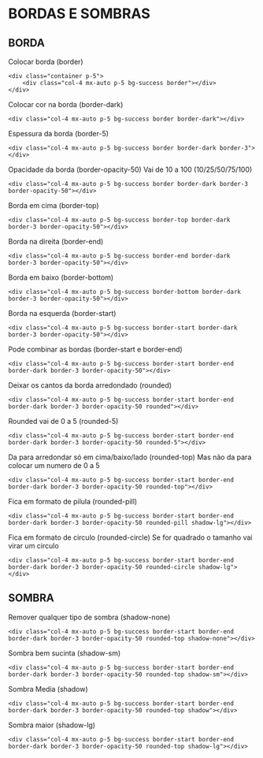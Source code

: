 # BORDAS E SOMBRAS

## BORDA
Colocar borda (border)
```
<div class="container p-5">
    <div class="col-4 mx-auto p-5 bg-success border"></div>
</div>
```

Colocar cor na borda (border-dark)
```
<div class="col-4 mx-auto p-5 bg-success border border-dark"></div>
```

Espessura da borda (border-5)
```
<div class="col-4 mx-auto p-5 bg-success border border-dark border-3"></div>
```

Opacidade da borda (border-opacity-50) 
Vai de 10 a 100 (10/25/50/75/100)
```
<div class="col-4 mx-auto p-5 bg-success border border-dark border-3 border-opacity-50"></div>
```

Borda em cima (border-top)
```
<div class="col-4 mx-auto p-5 bg-success border-top border-dark border-3 border-opacity-50"></div>
```

Borda na direita (border-end)
```
<div class="col-4 mx-auto p-5 bg-success border-end border-dark border-3 border-opacity-50"></div>
```

Borda em baixo (border-bottom) 
```
<div class="col-4 mx-auto p-5 bg-success border-bottom border-dark border-3 border-opacity-50"></div>
```

Borda na esquerda (border-start)
```
<div class="col-4 mx-auto p-5 bg-success border-start border-dark border-3 border-opacity-50"></div>
```

Pode combinar as bordas (border-start e border-end)
```
<div class="col-4 mx-auto p-5 bg-success border-start border-end border-dark border-3 border-opacity-50"></div>
```

Deixar os cantos da borda arredondado (rounded)
```
<div class="col-4 mx-auto p-5 bg-success border-start border-end border-dark border-3 border-opacity-50 rounded"></div>
```

Rounded vai de 0 a 5 (rounded-5)
```
<div class="col-4 mx-auto p-5 bg-success border-start border-end border-dark border-3 border-opacity-50 rounded-5"></div>
```

Da para arredondar só em cima/baixo/lado (rounded-top)
Mas não da para colocar um numero de 0 a 5
```
<div class="col-4 mx-auto p-5 bg-success border-start border-end border-dark border-3 border-opacity-50 rounded-top"></div>
```

Fica em formato de pilula (rounded-pill)
```
<div class="col-4 mx-auto p-5 bg-success border-start border-end border-dark border-3 border-opacity-50 rounded-pill shadow-lg"></div>
```

Fica em formato de circulo (rounded-circle)
Se for quadrado o tamanho vai virar um circulo
```
<div class="col-4 mx-auto p-5 bg-success border-start border-end border-dark border-3 border-opacity-50 rounded-circle shadow-lg"></div>
```
## SOMBRA
Remover qualquer tipo de sombra (shadow-none)
```
<div class="col-4 mx-auto p-5 bg-success border-start border-end border-dark border-3 border-opacity-50 rounded-top shadow-none"></div>
```

Sombra bem sucinta (shadow-sm)
```
<div class="col-4 mx-auto p-5 bg-success border-start border-end border-dark border-3 border-opacity-50 rounded-top shadow-sm"></div>
```

Sombra Media (shadow)
```
<div class="col-4 mx-auto p-5 bg-success border-start border-end border-dark border-3 border-opacity-50 rounded-top shadow"></div>
```

Sombra maior (shadow-lg)
```
<div class="col-4 mx-auto p-5 bg-success border-start border-end border-dark border-3 border-opacity-50 rounded-top shadow-lg"></div>
```